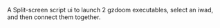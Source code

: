 A Split-screen script ui to launch 2 gzdoom executables, select an iwad, and then connect them together.